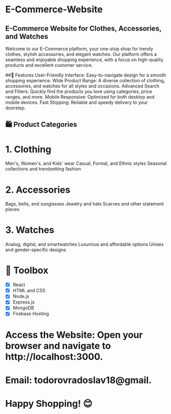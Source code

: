 # E-Commerce-Website
## E-Commerce Website for Clothes, Accessories, and Watches
Welcome to our E-Commerce platform, your one-stop shop for trendy clothes, stylish accessories, and elegant watches. Our platform offers a seamless and enjoyable shopping experience, with a focus on high-quality products and excellent customer service.

##🌟 Features
User-Friendly Interface: Easy-to-navigate design for a smooth shopping experience.
Wide Product Range: A diverse collection of clothing, accessories, and watches for all styles and occasions.
Advanced Search and Filters: Quickly find the products you love using categories, price ranges, and more.
Mobile Responsive: Optimized for both desktop and mobile devices.
Fast Shipping: Reliable and speedy delivery to your doorstep.
## 🛍️ Product Categories
# 1. Clothing
Men's, Women's, and Kids' wear
Casual, Formal, and Ethnic styles
Seasonal collections and trendsetting fashion
# 2. Accessories
Bags, belts, and sunglasses
Jewelry and hats
Scarves and other statement pieces
# 3. Watches
Analog, digital, and smartwatches
Luxurious and affordable options
Unisex and gender-specific designs
# 🔧 Toolbox
-[x] React
-[x] HTML and CSS
-[x] Node.js
-[x] Express.js
-[x] MongoDB
-[x] Firebase Hosting

# Access the Website: Open your browser and navigate to http://localhost:3000.



# Email: todorovradoslav18@gmail.

# Happy Shopping! 😊

